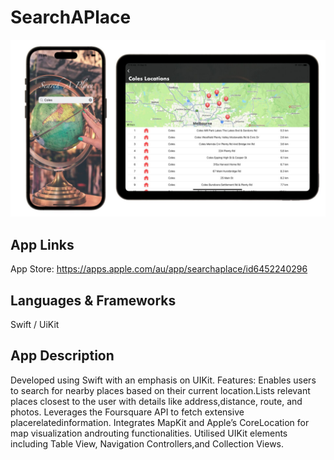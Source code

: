 # SearchAPlace
![Screenshot of the app](Readmepics/SearchAPlaceFront.jpg)

## App Links

App Store: https://apps.apple.com/au/app/searchaplace/id6452240296

## Languages & Frameworks

Swift / UiKit 

## App Description

Developed using Swift with an emphasis on UIKit. Features: Enables users to search for nearby places based on their current location.Lists relevant places closest to the user with details like address,distance, route, and photos. Leverages the Foursquare API to fetch extensive placerelatedinformation. Integrates MapKit and Apple’s CoreLocation for map visualization androuting functionalities. Utilised UIKit elements including Table View, Navigation Controllers,and Collection Views.
